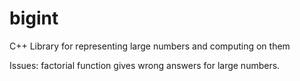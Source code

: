 # bigint
C++ Library for representing large numbers and computing on them

Issues: factorial function gives wrong answers for large numbers.
